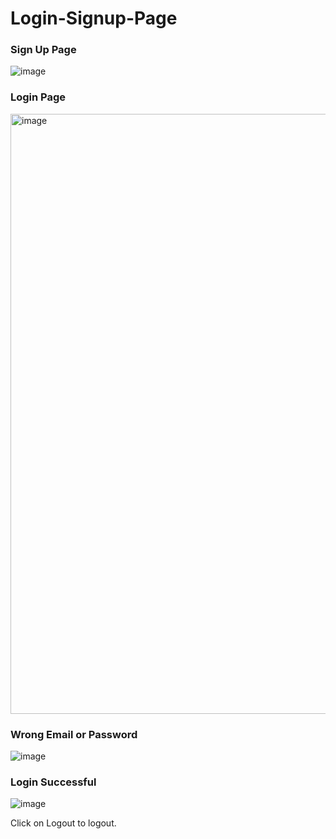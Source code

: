 # Login-Signup-Page

### Sign Up Page
![image](https://user-images.githubusercontent.com/83231180/189964238-4c829690-002c-4bbb-aa4f-57c42af8f9f0.png)

### Login Page
<img width="960" alt="image" src="https://user-images.githubusercontent.com/83231180/189963569-b6abb9c0-b659-4a6c-8ef2-5e3051ce4fcd.png">

### Wrong Email or Password
![image](https://user-images.githubusercontent.com/83231180/189963907-ed1ff69b-2eaf-4e1e-a34b-e61b6cbd66e1.png)

### Login Successful
![image](https://user-images.githubusercontent.com/83231180/189964521-3f5eef4f-857d-4da7-85df-d76ccb980bb7.png)

Click on Logout to logout.
